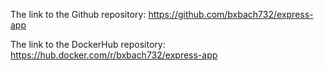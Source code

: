 The link to the Github repository: https://github.com/bxbach732/express-app

The link to the DockerHub repository: https://hub.docker.com/r/bxbach732/express-app